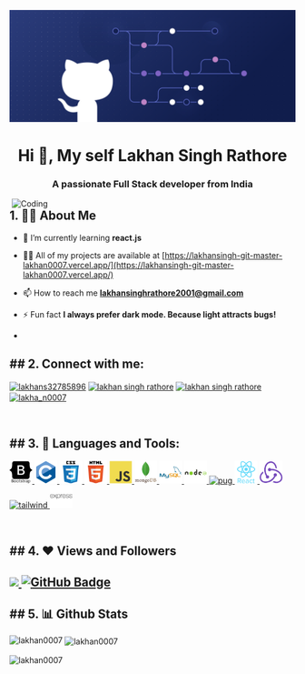 ![logo](https://github.com/lakhan0007/lakhan0007/blob/main/ani.png)
<h1 align="center">Hi 👋, My self  Lakhan Singh Rathore</h1>
<h3 align="center">A passionate Full Stack developer from India</h3>

<img align="right" alt="Coding" width="500" src="https://user-images.githubusercontent.com/55389276/140866485-8fb1c876-9a8f-4d6a-98dc-08c4981eaf70.gif">

<!-- <p align="left"> <img src="https://komarev.com/ghpvc/?username=lakhan0007&label=Profile%20views&color=0e75b6&style=flat" alt="lakhan0007" /> </p> -->

## 1. 🙋‍♂️ About Me

- 🌱 I’m currently learning **react.js**

- 👨‍💻 All of my projects are available at [https://lakhansingh-git-master-lakhan0007.vercel.app/](https://lakhansingh-git-master-lakhan0007.vercel.app/)

- 📫 How to reach me **lakhansinghrathore2001@gmail.com**

- ⚡ Fun fact **I always prefer dark mode. Because light attracts bugs!**
- <br>


<h2 align="left">
## 2. Connect with me:</h2>
<p align="left">
<a href="https://twitter.com/lakhans32785896" target="blank"><img align="center" src="https://raw.githubusercontent.com/rahuldkjain/github-profile-readme-generator/master/src/images/icons/Social/twitter.svg" alt="lakhans32785896" height="30" width="40" /></a>
<a href="https://linkedin.com/in/lakhan singh rathore" target="blank"><img align="center" src="https://raw.githubusercontent.com/rahuldkjain/github-profile-readme-generator/master/src/images/icons/Social/linked-in-alt.svg" alt="lakhan singh rathore" height="30" width="40" /></a>
<a href="https://fb.com/lakhan singh rathore" target="blank"><img align="center" src="https://raw.githubusercontent.com/rahuldkjain/github-profile-readme-generator/master/src/images/icons/Social/facebook.svg" alt="lakhan singh rathore" height="30" width="40" /></a>
<a href="https://instagram.com/lakha_n0007" target="blank"><img align="center" src="https://raw.githubusercontent.com/rahuldkjain/github-profile-readme-generator/master/src/images/icons/Social/instagram.svg" alt="lakha_n0007" height="30" width="40" /></a>
</p>
<br>

<h2 align="left">## 3. 🚀 Languages and Tools:</h2>
<p align="left"> 
<a href="https://getbootstrap.com" target="_blank" rel="noreferrer"> <img src="https://raw.githubusercontent.com/devicons/devicon/master/icons/bootstrap/bootstrap-plain-wordmark.svg" alt="bootstrap" width="40" height="40"/> </a> 
<a href="https://www.cprogramming.com/" target="_blank" rel="noreferrer"> <img src="https://raw.githubusercontent.com/devicons/devicon/master/icons/c/c-original.svg" alt="c" width="40" height="40"/> </a> 
<a href="https://www.w3schools.com/css/" target="_blank" rel="noreferrer"> <img src="https://raw.githubusercontent.com/devicons/devicon/master/icons/css3/css3-original-wordmark.svg" alt="css3" width="40" height="40"/> </a> 
<a href="https://www.w3.org/html/" target="_blank" rel="noreferrer"> <img src="https://raw.githubusercontent.com/devicons/devicon/master/icons/html5/html5-original-wordmark.svg" alt="html5" width="40" height="40"/> </a> <a href="https://developer.mozilla.org/en-US/docs/Web/JavaScript" target="_blank" rel="noreferrer"> <img src="https://raw.githubusercontent.com/devicons/devicon/master/icons/javascript/javascript-original.svg" alt="javascript" width="40" height="40"/> </a> <a href="https://www.mongodb.com/" target="_blank" rel="noreferrer"> <img src="https://raw.githubusercontent.com/devicons/devicon/master/icons/mongodb/mongodb-original-wordmark.svg" alt="mongodb" width="40" height="40"/> </a> <a href="https://www.mysql.com/" target="_blank" rel="noreferrer"> <img src="https://raw.githubusercontent.com/devicons/devicon/master/icons/mysql/mysql-original-wordmark.svg" alt="mysql" width="40" height="40"/> </a> <a href="https://nodejs.org" target="_blank" rel="noreferrer"> <img src="https://raw.githubusercontent.com/devicons/devicon/master/icons/nodejs/nodejs-original-wordmark.svg" alt="nodejs" width="40" height="40"/> </a> <a href="https://pugjs.org" target="_blank" rel="noreferrer"> <img src="https://cdn.worldvectorlogo.com/logos/pug.svg" alt="pug" width="40" height="40"/> </a> <a href="https://reactjs.org/" target="_blank" rel="noreferrer"> <img src="https://raw.githubusercontent.com/devicons/devicon/master/icons/react/react-original-wordmark.svg" alt="react" width="40" height="40"/> </a> <a href="https://redux.js.org" target="_blank" rel="noreferrer"> <img src="https://raw.githubusercontent.com/devicons/devicon/master/icons/redux/redux-original.svg" alt="redux" width="40" height="40"/> </a> <a href="https://tailwindcss.com/" target="_blank" rel="noreferrer"> <img src="https://www.vectorlogo.zone/logos/tailwindcss/tailwindcss-icon.svg" alt="tailwind" width="40" height="40"/> </a>
<a href="https://expressjs.com" target="_blank" rel="noreferrer"> <img src="https://raw.githubusercontent.com/devicons/devicon/master/icons/express/express-original-wordmark.svg" alt="express" width="40" height="40"/> </a> </p>
<br>


<h2>## 4. ❤ Views and Followers<h2>
<a href="#">
    <img src="https://komarev.com/ghpvc/?username=lakhan0007&label=Profile%20views&color=0e75b6&style=flat">
</a>
<a href="#"><img src="https://img.shields.io/github/followers/lakhan0007?label=Followers&style=social" alt="GitHub Badge"></a>

<h2>## 5. 📊 Github Stats</h2>
<p><img align="left" src="https://github-readme-stats.vercel.app/api/top-langs?username=lakhan0007&show_icons=true&locale=en&layout=compact" alt="lakhan0007" /></p>

<p>&nbsp;<img align="center" src="https://github-readme-stats.vercel.app/api?username=lakhan0007&show_icons=true&locale=en" alt="lakhan0007" /></p>

<p><img align="center" src="https://github-readme-streak-stats.herokuapp.com/?user=lakhan0007&" alt="lakhan0007" /></p>
